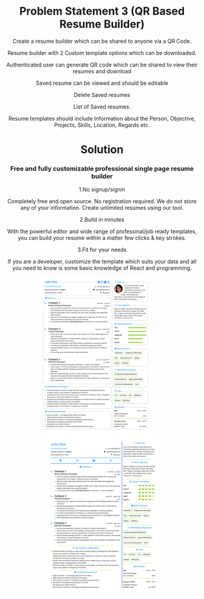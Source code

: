 <div align="center">
<h1>Problem Statement 3 (QR Based Resume Builder)</h1>

Create a resume builder which can be shared to anyone via a QR Code.

Resume builder with 2 Custom template options which can be downloaded.

Authenticated user can generate QR code which can be shared to view their resumes and download

Saved resume can be viewed and should be editable

Delete Saved resumes

List of Saved resumes.

Resume templates should include Information about the Person, Objective, Projects, Skills, Location, Regards etc.
</div>


<div align="center">
<h1>Solution</h1>

### Free and fully customizable professional single page resume builder

1.No signup/signin

Completely free and open source. No registration required. We do not store any of your information. Create unlimited resumes using our tool.

2.Build in minutes

With the powerful editor and wide range of professinal/job ready templates, you can build your resume within a matter few clicks & key strokes.

3.Fit for your needs

If you are a developer, customize the template which suits your data and all you need to know is some basic knowledge of React and programming.

<a href="https://e-resume.vercel.app/"><img src="public/images/professional.png" alt="cover" height="415px" width="294px"/></a>&nbsp;&nbsp;&nbsp;&nbsp;&nbsp;&nbsp;&nbsp;&nbsp;&nbsp;&nbsp;
<a href="https://e-resume.vercel.app/"><img src="public/images/legacy.png" alt="cover" height="415px" width="294px"/></a>

</div>


